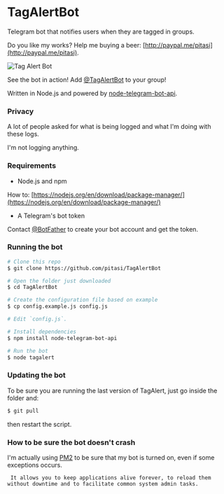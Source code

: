 # TagAlertBot
Telegram bot that notifies users when they are tagged in groups.

Do you like my works? Help me buying a beer: [http://paypal.me/pitasi](http://paypal.me/pitasi).

![Tag Alert Bot](http://i.imgur.com/JGmQgEw.gif)

See the bot in action!
Add [@TagAlertBot](http://telegram.me/tagalertbot) to your group!

Written in Node.js and powered by
[node-telegram-bot-api](https://github.com/yagop/node-telegram-bot-api).

### Privacy
A lot of people asked for what is being logged and what I'm doing with these logs.

I'm not logging anything.

### Requirements
* Node.js and npm

How to: [https://nodejs.org/en/download/package-manager/](https://nodejs.org/en/download/package-manager/)

* A Telegram's bot token

Contact [@BotFather](http://telegram.me/botfather) to create your bot account and get the token.

### Running the bot
```bash
# Clone this repo
$ git clone https://github.com/pitasi/TagAlertBot

# Open the folder just downloaded
$ cd TagAlertBot

# Create the configuration file based on example
$ cp config.example.js config.js

# Edit `config.js`.

# Install dependencies
$ npm install node-telegram-bot-api

# Run the bot
$ node tagalert
```

### Updating the bot
To be sure you are running the last version of TagAlert, just go inside the folder and:
```bash
$ git pull
```
then restart the script.

### How to be sure the bot doesn't crash

I'm actually using [PM2](https://github.com/Unitech/pm2) to be sure that my bot is turned on, even if some exceptions occurs.

     It allows you to keep applications alive forever, to reload them without downtime and to facilitate common system admin tasks.
